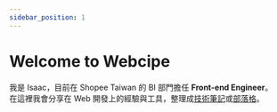```yaml
---
sidebar_position: 1
---
```


# Welcome to Webcipe
我是 Isaac，目前在 Shopee Taiwan 的 BI 部門擔任 **Front-end Engineer**。  
在這裡我會分享在 Web 開發上的經驗與工具，整理成[技術筆記](https://webcipe.dev/docs)或[部落格](https://webcipe.dev/blog)。
